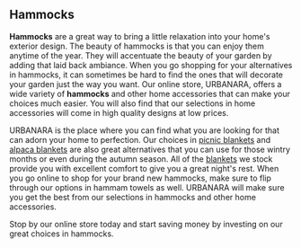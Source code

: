 ## Hammocks

**Hammocks** are a great way to bring a little relaxation into your home's exterior design. The beauty of hammocks is that you can enjoy them anytime of the year. They will accentuate the beauty of your garden by adding that laid back ambiance. When you go shopping for your alternatives in hammocks, it can sometimes be hard to find the ones that will decorate your garden just the way you want. Our online store, URBANARA, offers a wide variety of **hammocks** and other home accessories that can make your choices much easier. You will also find that our selections in home accessories will come in high quality designs at low prices.  

URBANARA is the place where you can find what you are looking for that can adorn your home to perfection. Our choices in [picnic blankets](https://www.urbanara.co.uk/blankets-throws/picnic-blankets) and [alpaca blankets](https://www.urbanara.co.uk/blankets-throws/alpaca-blankets) are also great alternatives that you can use for those wintry months or even during the autumn season. All of the [blankets](https://www.urbanara.co.uk/blankets-throws) we stock provide you with excellent comfort to give you a great night's rest. When you go online to shop for your brand new hammocks, make sure to flip through our options in hammam towels as well. URBANARA will make sure you get the best from our selections in hammocks and other home accessories. 

Stop by our online store today and start saving money by investing on our great choices in hammocks.
